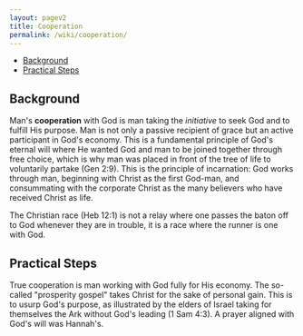 ```yaml
---
layout: pagev2
title: Cooperation
permalink: /wiki/cooperation/
---
```

- [Background](#background)
- [Practical Steps](#practical-steps)

## Background

Man's **cooperation** with God is man taking the *initiative* to seek God and to fulfill His purpose. Man is not only a passive recipient of grace but an active participant in God's economy. This is a fundamental principle of God's eternal will where He wanted God and man to be joined together through free choice, which is why man was placed in front of the tree of life to voluntarily partake (Gen 2:9). This is the principle of incarnation: God works through man, beginning with Christ as the first God-man, and consummating with the corporate Christ as the many believers who have received Christ as life.

The Christian race (Heb 12:1) is not a relay where one passes the baton off to God whenever they are in trouble, it is a race where the runner is one with God.

## Practical Steps

True cooperation is man working with God fully for His economy. The so-called "prosperity gospel" takes Christ for the sake of personal gain. This is to usurp God's purpose, as illustrated by the elders of Israel taking for themselves the Ark without God's leading (1 Sam 4:3). A prayer aligned with God's will was Hannah's. 